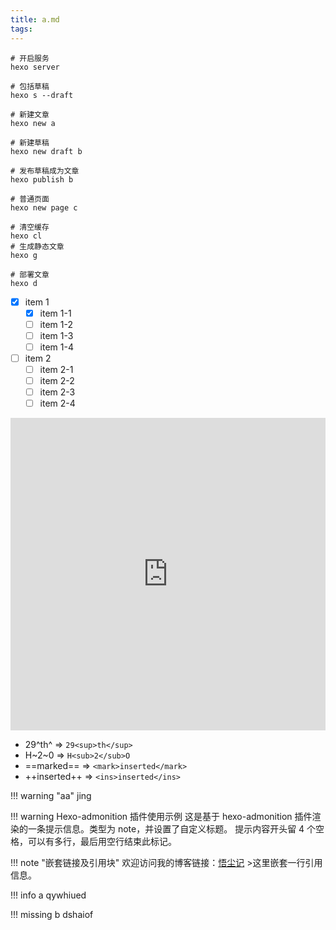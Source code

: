 ```yaml
---
title: a.md
tags:
---
```


```
# 开启服务
hexo server

# 包括草稿
hexo s --draft

# 新建文章
hexo new a

# 新建草稿
hexo new draft b

# 发布草稿成为文章
hexo publish b

# 普通页面
hexo new page c

# 清空缓存
hexo cl
# 生成静态文章
hexo g

# 部署文章
hexo d
```

- [x] item 1
    - [x] item 1-1
    - [ ] item 1-2
    - [ ] item 1-3
    - [ ] item 1-4
- [ ] item 2
    - [ ] item 2-1
    - [ ] item 2-2
    - [ ] item 2-3
    - [ ] item 2-4

<iframe src="https://baidu.com" width="100%" height="500" name="topFrame" scrolling="yes"  noresize="noresize" frameborder="0" id="topFrame" loading="lazy"></iframe>


- 29^th^ => `29<sup>th</sup>`
- H~2~0 => `H<sub>2</sub>O`
- ==marked== => `<mark>inserted</mark>`
- ++inserted++ => `<ins>inserted</ins>`

!!! warning "aa"
    jing

!!! warning Hexo-admonition 插件使用示例
    这是基于 hexo-admonition 插件渲染的一条提示信息。类型为 note，并设置了自定义标题。
    提示内容开头留 4 个空格，可以有多行，最后用空行结束此标记。


!!! note "嵌套链接及引用块" 
    欢迎访问我的博客链接：[悟尘记](https://www.lixl.cn) 
    >这里嵌套一行引用信息。

!!! info a
    qywhiued

!!! missing b
    dshaiof